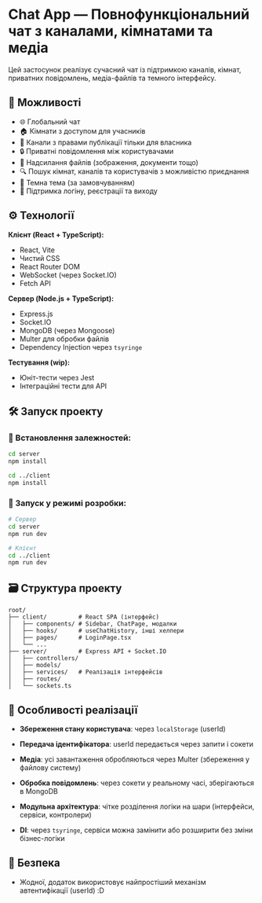 
# Chat App — Повнофункціональний чат з каналами, кімнатами та медіа

Цей застосунок реалізує сучасний чат із підтримкою каналів, кімнат, приватних повідомлень, медіа-файлів та темного інтерфейсу.

## 📌 Можливості

- 🌐 Глобальний чат
- 🏠 Кімнати з доступом для учасників
- 📢 Канали з правами публікації тільки для власника
- 🔒 Приватні повідомлення між користувачами
- 📎 Надсилання файлів (зображення, документи тощо)
- 🔍 Пошук кімнат, каналів та користувачів з можливістю приєднання
- 🎨 Темна тема (за замовчуванням)
- 🚪 Підтримка логіну, реєстрації та виходу

## ⚙️ Технології

**Клієнт (React + TypeScript):**
- React, Vite
- Чистий CSS 
- React Router DOM
- WebSocket (через Socket.IO)
- Fetch API

**Сервер (Node.js + TypeScript):**
- Express.js
- Socket.IO
- MongoDB (через Mongoose)
- Multer для обробки файлів
- Dependency Injection через `tsyringe`

**Тестування (wip):**
- Юніт-тести через Jest
- Інтеграційні тести для API

## 🛠️ Запуск проекту

### 🔧 Встановлення залежностей:
```bash
cd server
npm install

cd ../client
npm install

```

### 🚀 Запуск у режимі розробки:

```bash
# Сервер
cd server
npm run dev

# Клієнт
cd ../client
npm run dev

```


## 🗃️ Структура проекту

```
root/
├── client/         # React SPA (інтерфейс)
│   ├── components/ # Sidebar, ChatPage, модалки
│   ├── hooks/      # useChatHistory, інші хелпери
│   ├── pages/      # LoginPage.tsx
│   └── ...
├── server/         # Express API + Socket.IO
│   ├── controllers/
│   ├── models/
│   ├── services/   # Реалізація інтерфейсів
│   ├── routes/
│   └── sockets.ts

```

## 📄 Особливості реалізації

-   **Збереження стану користувача**: через `localStorage` (userId)
    
-   **Передача ідентифікатора**: userId передається через запити і сокети
    
-   **Медіа**: усі завантаження обробляються через Multer (збереження у файлову систему)
    
-   **Обробка повідомлень**: через сокети у реальному часі, зберігаються в MongoDB
    
-   **Модульна архітектура**: чітке розділення логіки на шари (інтерфейси, сервіси, контролери)
    
-   **DI**: через `tsyringe`, сервіси можна замінити або розширити без зміни бізнес-логіки
    

## 🔐 Безпека

-   Жодної, додаток використовує найпростіший механізм автентифікації (userId) :D
